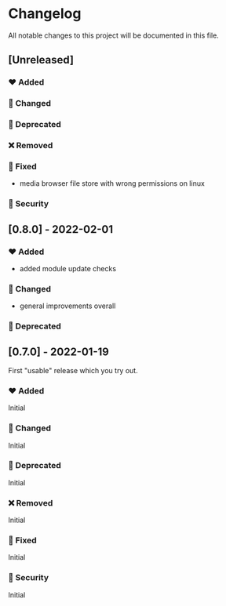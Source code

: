 # Changelog

All notable changes to this project will be documented in this file.

## [Unreleased]

### :heart: Added

### :pencil: Changed

### :construction: Deprecated

### :x: Removed

### :wrench: Fixed

* media browser file store with wrong permissions on linux

### :police_car: Security

## [0.8.0] - 2022-02-01

### :heart: Added

* added module update checks

### :pencil: Changed

* general improvements overall

### :construction: Deprecated

## [0.7.0] - 2022-01-19

First "usable" release which you try out.

### :heart: Added

Initial

### :pencil: Changed

Initial

### :construction: Deprecated

Initial

### :x: Removed

Initial

### :wrench: Fixed

Initial

### :police_car: Security

Initial
